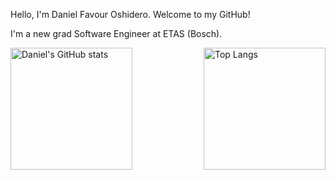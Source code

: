 
Hello, I'm Daniel Favour Oshidero. Welcome to my GitHub!

I'm a new grad Software Engineer at ETAS (Bosch).

<div style="display: flex; justify-content: space-between; align-items: center; width: 100%;">
  <img src="https://github-readme-stats.vercel.app/api?username=dfoshidero&rank_icon=github" alt="Daniel's GitHub stats" height="195px">
  <img src="https://github-readme-stats.vercel.app/api/top-langs/?username=dfoshidero&layout=donut" alt="Top Langs" height="195px">
</div>
